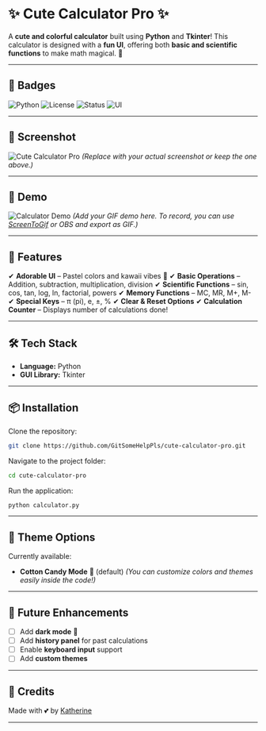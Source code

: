 # ✨ Cute Calculator Pro ✨

A **cute and colorful calculator** built using **Python** and **Tkinter**!
This calculator is designed with a **fun UI**, offering both **basic and scientific functions** to make math magical. 🌸

---

## 📛 Badges

![Python](https://img.shields.io/badge/Python-3.8%2B-blue?logo=python\&logoColor=white)
![License](https://img.shields.io/badge/License-MIT-pink)
![Status](https://img.shields.io/badge/Status-Active-green)
![UI](https://img.shields.io/badge/UI-Cute%20%26%20Colorful-ff69b4)

---

## 📸 Screenshot

![Cute Calculator Pro](./screenshot.png)
*(Replace with your actual screenshot or keep the one above.)*

---

## 🎥 Demo

![Calculator Demo](./demo.gif)
*(Add your GIF demo here. To record, you can use [ScreenToGif](https://www.screentogif.com/) or OBS and export as GIF.)*

---

## 🎀 Features

✔ **Adorable UI** – Pastel colors and kawaii vibes 💖
✔ **Basic Operations** – Addition, subtraction, multiplication, division
✔ **Scientific Functions** – sin, cos, tan, log, ln, factorial, powers
✔ **Memory Functions** – MC, MR, M+, M-
✔ **Special Keys** – π (pi), e, ±, %
✔ **Clear & Reset Options**
✔ **Calculation Counter** – Displays number of calculations done!

---

## 🛠️ Tech Stack

* **Language:** Python
* **GUI Library:** Tkinter

---

## 📦 Installation

Clone the repository:

```bash
git clone https://github.com/GitSomeHelpPls/cute-calculator-pro.git
```

Navigate to the project folder:

```bash
cd cute-calculator-pro
```

Run the application:

```bash
python calculator.py
```

---

## 🎨 Theme Options

Currently available:

* **Cotton Candy Mode** 🍭 (default)
  *(You can customize colors and themes easily inside the code!)*

---

## 🚀 Future Enhancements

* [ ] Add **dark mode** 🌙
* [ ] Add **history panel** for past calculations
* [ ] Enable **keyboard input** support
* [ ] Add **custom themes**

---

## 🖤 Credits

Made with 💕 by [Katherine]([https://github.com/your-username](https://github.com/GitSomeHelpPls))

---
